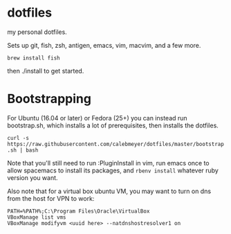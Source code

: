 # dotfiles
my personal dotfiles.

Sets up git, fish, zsh, antigen, emacs, vim, macvim, and a few more.

`brew install fish`

then ./install to get started.

# Bootstrapping
For Ubuntu (16.04 or later) or Fedora (25+) you can instead run bootstrap.sh, which installs a
lot of prerequisites, then installs the dotfiles.

`curl -s https://raw.githubusercontent.com/calebmeyer/dotfiles/master/bootstrap.sh | bash`

Note that you'll still need to run :PluginInstall in vim, run emacs once to
allow spacemacs to install its packages, and `rbenv install` whatever ruby
version you want.

Also note that for a virtual box ubuntu VM, you may want to turn on dns from the host for VPN to work:
```
PATH=%PATH%;C:\Program Files\Oracle\VirtualBox
VBoxManage list vms
VBoxManage modifyvm <uuid here> --natdnshostresolver1 on
```
